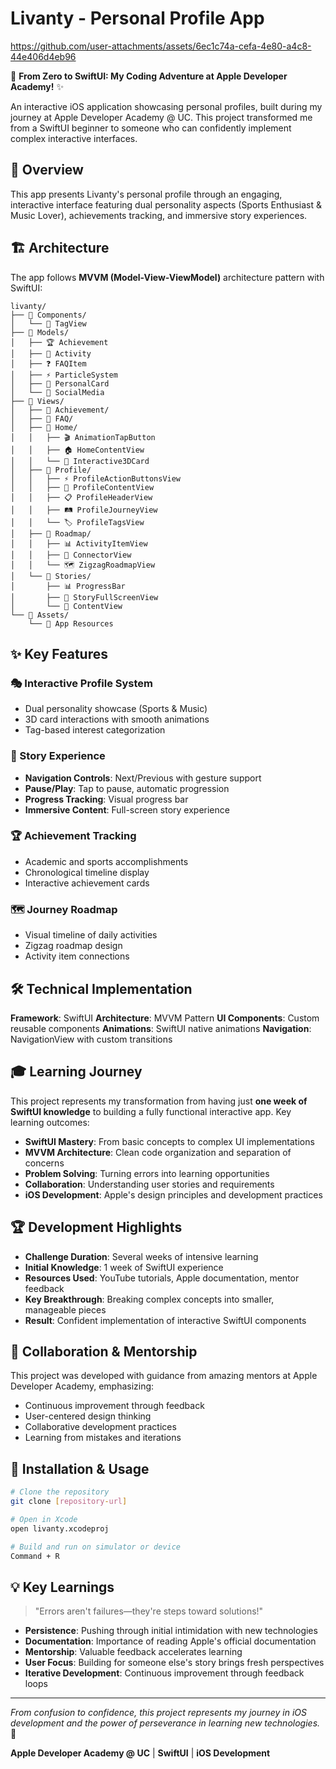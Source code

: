 # Livanty - Personal Profile App

https://github.com/user-attachments/assets/6ec1c74a-cefa-4e80-a4c8-44e406d4eb96

🚀 **From Zero to SwiftUI: My Coding Adventure at Apple Developer Academy!** ✨

An interactive iOS application showcasing personal profiles, built during my journey at Apple Developer Academy @ UC. This project transformed me from a SwiftUI beginner to someone who can confidently implement complex interactive interfaces.

## 📱 Overview

This app presents Livanty's personal profile through an engaging, interactive interface featuring dual personality aspects (Sports Enthusiast & Music Lover), achievements tracking, and immersive story experiences.

## 🏗️ Architecture

The app follows **MVVM (Model-View-ViewModel)** architecture pattern with SwiftUI:

```
livanty/
├── 📁 Components/
│   └── 🎯 TagView
├── 📁 Models/
│   ├── 🏆 Achievement
│   ├── 🎯 Activity
│   ├── ❓ FAQItem
│   ├── ⚡ ParticleSystem
│   ├── 👤 PersonalCard
│   └── 📱 SocialMedia
├── 📁 Views/
│   ├── 📁 Achievement/
│   ├── 📁 FAQ/
│   ├── 📁 Home/
│   │   ├── 🎬 AnimationTapButton
│   │   ├── 🏠 HomeContentView
│   │   └── 📇 Interactive3DCard
│   ├── 📁 Profile/
│   │   ├── ⚡ ProfileActionButtonsView
│   │   ├── 📝 ProfileContentView
│   │   ├── 📋 ProfileHeaderView
│   │   ├── 🛤️ ProfileJourneyView
│   │   └── 🏷️ ProfileTagsView
│   ├── 📁 Roadmap/
│   │   ├── 📊 ActivityItemView
│   │   ├── 🔗 ConnectorView
│   │   └── 🗺️ ZigzagRoadmapView
│   └── 📁 Stories/
│       ├── 📊 ProgressBar
│       ├── 📱 StoryFullScreenView
│       └── 📄 ContentView
└── 📁 Assets/
    └── 🎨 App Resources
```

## ✨ Key Features

### 🎭 Interactive Profile System
- Dual personality showcase (Sports & Music)
- 3D card interactions with smooth animations
- Tag-based interest categorization

### 📖 Story Experience
- **Navigation Controls**: Next/Previous with gesture support
- **Pause/Play**: Tap to pause, automatic progression
- **Progress Tracking**: Visual progress bar
- **Immersive Content**: Full-screen story experience

### 🏆 Achievement Tracking
- Academic and sports accomplishments
- Chronological timeline display
- Interactive achievement cards

### 🗺️ Journey Roadmap
- Visual timeline of daily activities
- Zigzag roadmap design
- Activity item connections

## 🛠️ Technical Implementation

**Framework**: SwiftUI
**Architecture**: MVVM Pattern
**UI Components**: Custom reusable components
**Animations**: SwiftUI native animations
**Navigation**: NavigationView with custom transitions

## 🎓 Learning Journey

This project represents my transformation from having just **one week of SwiftUI knowledge** to building a fully functional interactive app. Key learning outcomes:

- **SwiftUI Mastery**: From basic concepts to complex UI implementations
- **MVVM Architecture**: Clean code organization and separation of concerns
- **Problem Solving**: Turning errors into learning opportunities
- **Collaboration**: Understanding user stories and requirements
- **iOS Development**: Apple's design principles and development practices

## 🏆 Development Highlights

- **Challenge Duration**: Several weeks of intensive learning
- **Initial Knowledge**: 1 week of SwiftUI experience
- **Resources Used**: YouTube tutorials, Apple documentation, mentor feedback
- **Key Breakthrough**: Breaking complex concepts into smaller, manageable pieces
- **Result**: Confident implementation of interactive SwiftUI components

## 🤝 Collaboration & Mentorship

This project was developed with guidance from amazing mentors at Apple Developer Academy, emphasizing:
- Continuous improvement through feedback
- User-centered design thinking
- Collaborative development practices
- Learning from mistakes and iterations

## 🚀 Installation & Usage

```bash
# Clone the repository
git clone [repository-url]

# Open in Xcode
open livanty.xcodeproj

# Build and run on simulator or device
Command + R
```

## 💡 Key Learnings

> "Errors aren't failures—they're steps toward solutions!"

- **Persistence**: Pushing through initial intimidation with new technologies
- **Documentation**: Importance of reading Apple's official documentation
- **Mentorship**: Valuable feedback accelerates learning
- **User Focus**: Building for someone else's story brings fresh perspectives
- **Iterative Development**: Continuous improvement through feedback loops

---

*From confusion to confidence, this project represents my journey in iOS development and the power of perseverance in learning new technologies.* 🎯

**Apple Developer Academy @ UC** | **SwiftUI** | **iOS Development**
